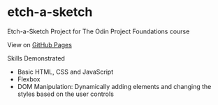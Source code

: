 # etch-a-sketch
Etch-a-Sketch Project for The Odin Project Foundations course

View on [GitHub Pages](https://magatdarwin.github.io/etch-a-sketch/)

Skills Demonstrated
- Basic HTML, CSS and JavaScript
- Flexbox
- DOM Manipulation: Dynamically adding elements and changing the styles based on
the user controls 